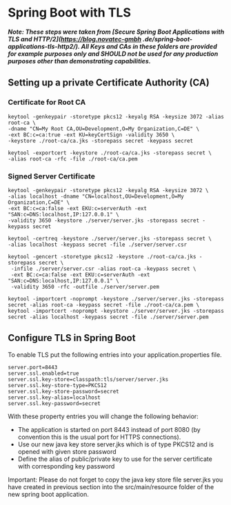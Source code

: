 # Spring Boot with TLS
***Note: These steps were taken from [Secure Spring Boot Applications with TLS and HTTP/2](https://blog.novatec-gmbh
.de/spring-boot-applications-tls-http2/). All Keys and CAs in these folders  are provided for example purposes only 
and SHOULD not be used for any production purposes other than demonstrating capabilities.***

## Setting up a private Certificate Authority (CA)

### Certificate for Root CA

```
keytool -genkeypair -storetype pkcs12 -keyalg RSA -keysize 3072 -alias root-ca \
-dname "CN=My Root CA,OU=Development,O=My Organization,C=DE" \
-ext BC:c=ca:true -ext KU=keyCertSign -validity 3650 \
-keystore ./root-ca/ca.jks -storepass secret -keypass secret
```

```
keytool -exportcert -keystore ./root-ca/ca.jks -storepass secret \
-alias root-ca -rfc -file ./root-ca/ca.pem
```

### Signed Server Certificate
```
keytool -genkeypair -storetype pkcs12 -keyalg RSA -keysize 3072 \
-alias localhost -dname "CN=localhost,OU=Development,O=My Organization,C=DE" \
-ext BC:c=ca:false -ext EKU:c=serverAuth -ext "SAN:c=DNS:localhost,IP:127.0.0.1" \
-validity 3650 -keystore ./server/server.jks -storepass secret -keypass secret
```

```
keytool -certreq -keystore ./server/server.jks -storepass secret \
-alias localhost -keypass secret -file ./server/server.csr
```

```
keytool -gencert -storetype pkcs12 -keystore ./root-ca/ca.jks -storepass secret \
 -infile ./server/server.csr -alias root-ca -keypass secret \
 -ext BC:c=ca:false -ext EKU:c=serverAuth -ext "SAN:c=DNS:localhost,IP:127.0.0.1" \
 -validity 3650 -rfc -outfile ./server/server.pem
```

```
keytool -importcert -noprompt -keystore ./server/server.jks -storepass secret -alias root-ca -keypass secret -file ./root-ca/ca.pem \
keytool -importcert -noprompt -keystore ./server/server.jks -storepass secret -alias localhost -keypass secret -file ./server/server.pem
```

## Configure TLS in Spring Boot

To enable TLS put the following entries into your application.properties file.

```
server.port=8443
server.ssl.enabled=true
server.ssl.key-store=classpath:tls/server/server.jks
server.ssl.key-store-type=PKCS12
server.ssl.key-store-password=secret
server.ssl.key-alias=localhost
server.ssl.key-password=secret
```

With these property entries you will change the following behavior:

* The application is started on port 8443 instead of port 8080 (by convention this is the usual port for HTTPS connections).
* Use our new java key store server.jks which is of type PKCS12 and is opened with given store password
* Define the alias of public/private key to use for the server certificate with corresponding key password

Important: Please do not forget to copy the java key store file server.jks you have created in previous section into the src/main/resource folder of the new spring boot application.